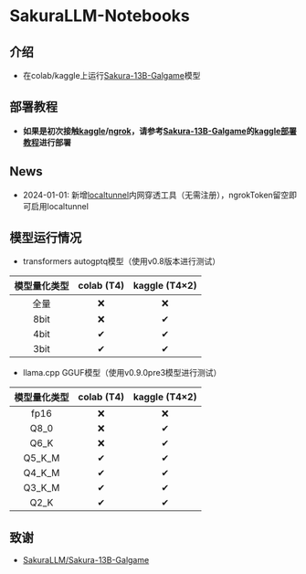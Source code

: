 # SakuraLLM-Notebooks
## 介绍
- 在colab/kaggle上运行[Sakura-13B-Galgame](https://github.com/SakuraLLM/Sakura-13B-Galgame)模型

## 部署教程
- **如果是初次接触[kaggle](https://www.kaggle.com/)/[ngrok](https://ngrok.com/)，请参考[Sakura-13B-Galgame](https://github.com/SakuraLLM/Sakura-13B-Galgame)的[kaggle部署教程](https://github.com/SakuraLLM/Sakura-13B-Galgame/wiki/%E7%99%BD%E5%AB%96Kaggle%E5%B9%B3%E5%8F%B0%E9%83%A8%E7%BD%B2%E6%95%99%E7%A8%8B)进行部署**

## News
- 2024-01-01: 新增[localtunnel](https://github.com/localtunnel/localtunnel)内网穿透工具（无需注册），ngrokToken留空即可启用localtunnel

## 模型运行情况
- transformers autogptq模型（使用v0.8版本进行测试）

|  模型量化类型 | colab (T4) | kaggle (T4×2) |
|:-------:|:-------:|:-------:|
| 全量 | ❌ | ❌ |
| 8bit | ❌ | ✔ |
| 4bit | ✔ | ✔ |
| 3bit | ✔ | ✔ |

- llama.cpp GGUF模型（使用v0.9.0pre3模型进行测试）

|  模型量化类型 | colab (T4) | kaggle (T4×2) |
|:-------:|:-------:|:-------:|
| fp16 | ❌ | ❌ |
| Q8_0 | ❌ | ✔ |
| Q6_K | ❌ | ✔ |
| Q5_K_M | ✔ | ✔ |
| Q4_K_M | ✔ | ✔ |
| Q3_K_M | ✔ | ✔ |
| Q2_K | ✔ | ✔ |

## 致谢
- [SakuraLLM/Sakura-13B-Galgame](https://github.com/SakuraLLM/Sakura-13B-Galgame)
